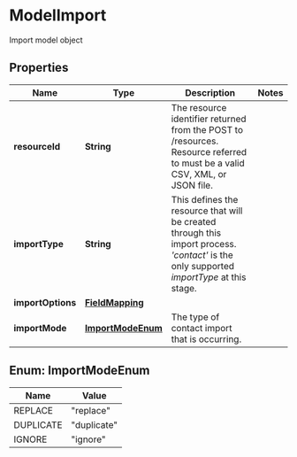 

# ModelImport

Import model object

## Properties

| Name | Type | Description | Notes |
|------------ | ------------- | ------------- | -------------|
|**resourceId** | **String** | The resource identifier returned from the POST to /resources. Resource referred to must be a valid CSV, XML, or JSON file. |  |
|**importType** | **String** | This defines the resource that will be created through this import process.   *&#39;contact&#39;* is the only supported *importType* at this stage. |  |
|**importOptions** | [**FieldMapping**](FieldMapping.md) |  |  |
|**importMode** | [**ImportModeEnum**](#ImportModeEnum) | The type of contact import that is occurring. |  |



## Enum: ImportModeEnum

| Name | Value |
|---- | -----|
| REPLACE | &quot;replace&quot; |
| DUPLICATE | &quot;duplicate&quot; |
| IGNORE | &quot;ignore&quot; |



